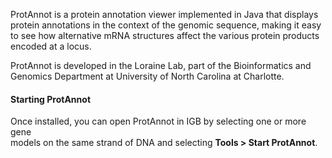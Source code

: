ProtAnnot is a protein annotation viewer implemented in Java that displays  
protein annotations in the context of the genomic sequence, making it easy  
to see how alternative mRNA structures affect the various protein products  
encoded at a locus.  

ProtAnnot is developed in the Loraine Lab, part of the Bioinformatics and  
Genomics Department at University of North Carolina at Charlotte. 

#### **Starting ProtAnnot**
Once installed, you can open ProtAnnot in IGB by selecting one or more gene  
models on the same strand of DNA and selecting **Tools > Start ProtAnnot**.

